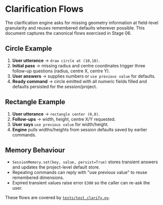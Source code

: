 # Clarification Flows

The clarification engine asks for missing geometry information at field-level
granularity and reuses remembered defaults wherever possible. This document
captures the canonical flows exercised in Stage 06.

## Circle Example

1. **User utterance** → `draw circle at (10,10)`.
2. **Initial pass** → missing radius and centre coordinates trigger three follow-up
   questions (radius, centre X, centre Y).
3. **User answers** → supplies numbers or `use previous value` for defaults.
4. **Ready command** → circle emitted with all numeric fields filled and defaults
   persisted for the session/project.

## Rectangle Example

1. **User utterance** → `rectangle center (0,0)`.
2. **Follow-ups** → width, height, centre X/Y requested.
3. **User says** `use previous value` for width/height.
4. **Engine** pulls widths/heights from session defaults saved by earlier commands.

## Memory Behaviour

- `SessionMemory.set(key, value, persist=True)` stores transient answers and
  updates the project-level default store.
- Repeating commands can reply with "use previous value" to reuse remembered
  dimensions.
- Expired transient values raise error `E300` so the caller can re-ask the user.

These flows are covered by [`tests/test_clarify.py`](../tests/test_clarify.py).
